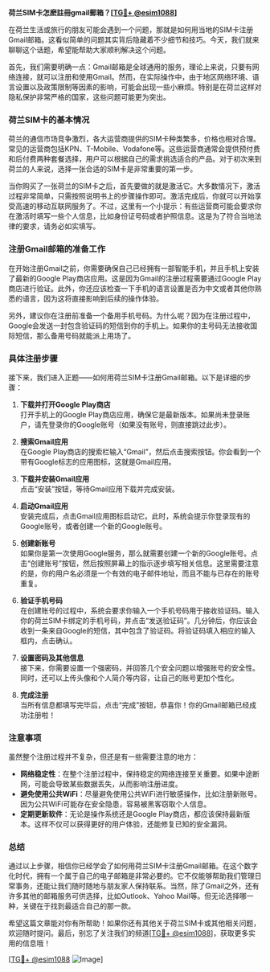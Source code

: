 **荷兰SIM卡怎麽註冊gmail郵箱？[[TG💪+ @esim1088](https://t.me/s/esim1088)]**

在荷兰生活或旅行的朋友可能会遇到一个问题，那就是如何用当地的SIM卡注册Gmail邮箱。这看似简单的问题其实背后隐藏着不少细节和技巧。今天，我们就来聊聊这个话题，希望能帮助大家顺利解决这个问题。

首先，我们需要明确一点：Gmail邮箱是全球通用的服务，理论上来说，只要有网络连接，就可以注册和使用Gmail。然而，在实际操作中，由于地区网络环境、语言设置以及政策限制等因素的影响，可能会出现一些小麻烦。特别是在荷兰这样对隐私保护非常严格的国家，这些问题可能更为突出。

### 荷兰SIM卡的基本情况

荷兰的通信市场竞争激烈，各大运营商提供的SIM卡种类繁多，价格也相对合理。常见的运营商包括KPN、T-Mobile、Vodafone等。这些运营商通常会提供预付费和后付费两种套餐选择，用户可以根据自己的需求挑选适合的产品。对于初次来到荷兰的人来说，选择一张合适的SIM卡是非常重要的第一步。

当你购买了一张荷兰的SIM卡之后，首先要做的就是激活它。大多数情况下，激活过程非常简单，只需按照说明书上的步骤操作即可。激活完成后，你就可以开始享受高速的移动互联网服务了。不过，这里有一个小提示：有些运营商可能会要求你在激活时填写一些个人信息，比如身份证号码或者护照信息。这是为了符合当地法律的要求，请务必如实填写。

### 注册Gmail邮箱的准备工作

在开始注册Gmail之前，你需要确保自己已经拥有一部智能手机，并且手机上安装了最新的Google Play商店应用。这是因为Gmail的注册过程需要通过Google Play商店进行验证。此外，你还应该检查一下手机的语言设置是否为中文或者其他你熟悉的语言，因为这将直接影响到后续的操作体验。

另外，建议你在注册前准备一个备用手机号码。为什么呢？因为在注册过程中，Google会发送一封包含验证码的短信到你的手机上。如果你的主号码无法接收国际短信，那么备用号码就能派上用场了。

### 具体注册步骤

接下来，我们进入正题——如何用荷兰SIM卡注册Gmail邮箱。以下是详细的步骤：

1. **下载并打开Google Play商店**  
   打开手机上的Google Play商店应用，确保它是最新版本。如果尚未登录账户，请先登录你的Google账号（如果没有账号，则直接跳过此步）。

2. **搜索Gmail应用**  
   在Google Play商店的搜索栏输入“Gmail”，然后点击搜索按钮。你会看到一个带有Google标志的应用图标，这就是Gmail应用。

3. **下载并安装Gmail应用**  
   点击“安装”按钮，等待Gmail应用下载并完成安装。

4. **启动Gmail应用**  
   安装完成后，点击Gmail应用图标启动它。此时，系统会提示你登录现有的Google账号，或者创建一个新的Google账号。

5. **创建新账号**  
   如果你是第一次使用Google服务，那么就需要创建一个新的Google账号。点击“创建账号”按钮，然后按照屏幕上的指示逐步填写相关信息。这里需要注意的是，你的用户名必须是一个有效的电子邮件地址，而且不能与已存在的账号重复。

6. **验证手机号码**  
   在创建账号的过程中，系统会要求你输入一个手机号码用于接收验证码。输入你的荷兰SIM卡绑定的手机号码，并点击“发送验证码”。几分钟后，你应该会收到一条来自Google的短信，其中包含了验证码。将验证码填入相应的输入框内，点击确认。

7. **设置密码及其他信息**  
   接下来，你需要设置一个强密码，并回答几个安全问题以增强账号的安全性。同时，还可以上传头像和个人简介等内容，让自己的账号更加个性化。

8. **完成注册**  
   当所有信息都填写完毕后，点击“完成”按钮，恭喜你！你的Gmail邮箱已经成功注册啦！

### 注意事项

虽然整个注册过程并不复杂，但还是有一些需要注意的地方：

- **网络稳定性**：在整个注册过程中，保持稳定的网络连接至关重要。如果中途断网，可能会导致某些数据丢失，从而影响注册进度。
- **避免使用公共WiFi**：尽量避免使用公共WiFi进行敏感操作，比如注册新账号。因为公共WiFi可能存在安全隐患，容易被黑客窃取个人信息。
- **定期更新软件**：无论是操作系统还是Google Play商店，都应该保持最新版本。这样不仅可以获得更好的用户体验，还能修复已知的安全漏洞。

### 总结

通过以上步骤，相信你已经学会了如何用荷兰SIM卡注册Gmail邮箱。在这个数字化时代，拥有一个属于自己的电子邮箱是非常必要的。它不仅能够帮助我们管理日常事务，还能让我们随时随地与朋友家人保持联系。当然，除了Gmail之外，还有许多其他的邮箱服务可供选择，比如Outlook、Yahoo Mail等。但无论选择哪一种，关键在于找到最适合自己的那一款。

希望这篇文章能对你有所帮助！如果你还有其他关于荷兰SIM卡或其他相关问题，欢迎随时提问。最后，别忘了关注我们的频道[[TG💪+ @esim1088](https://t.me/s/esim1088)]，获取更多实用的信息哦！

[[TG💪+ @esim1088](https://t.me/s/esim1088) ![Image](https://i.postimg.cc/4NQfJmqS/Snipaste-2025-05-13-00-14-12.png)]